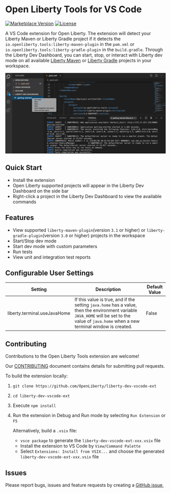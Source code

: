# Open Liberty Tools for VS Code

[![Marketplace Version](https://vsmarketplacebadge.apphb.com/version/Open-Liberty.liberty-dev-vscode-ext.svg "Current Release")](https://marketplace.visualstudio.com/items?itemName=Open-Liberty.liberty-dev-vscode-ext)
[![License](https://img.shields.io/badge/License-EPL%202.0-red.svg?label=license&logo=eclipse)](https://www.eclipse.org/legal/epl-2.0/)

A VS Code extension for Open Liberty. The extension will detect your Liberty Maven or Liberty Gradle project if it detects the `io.openliberty.tools:liberty-maven-plugin` in the `pom.xml` or `io.openliberty.tools:liberty-gradle-plugin` in the `build.gradle`. Through the Liberty Dev Dashboard, you can start, stop, or interact with Liberty dev mode on all available [Liberty Maven](https://github.com/OpenLiberty/ci.maven/blob/master/docs/dev.md#dev) or [Liberty Gradle](https://github.com/OpenLiberty/ci.gradle/blob/master/docs/libertyDev.md) projects in your workspace.

![Open Liberty Tools Extension](images/OpenLibertyTools.png)

## Quick Start
- Install the extension
- Open Liberty supported projects will appear in the Liberty Dev Dashboard on the side bar
- Right-click a project in the Liberty Dev Dashboard to view the available commands

## Features
- View supported `liberty-maven-plugin`(version `3.1` or higher) or `liberty-gradle-plugin`(version `3.0` or higher) projects in the workspace
- Start/Stop dev mode
- Start dev mode with custom parameters
- Run tests
- View unit and integration test reports

## Configurable User Settings
| Setting | Description | Default Value |
| --------  | ----------- | -------  |
| liberty.terminal.useJavaHome | If this value is true, and if the setting `java.home` has a value, then the environment variable `JAVA_HOME` will be set to the value of `java.home` when a new terminal window is created. | False |

## Contributing
Contributions to the Open Liberty Tools extension are welcome! 

Our [CONTRIBUTING](CONTRIBUTING.md) document contains details for submitting pull requests.

To build the extension locally:
1. `git clone https://github.com/OpenLiberty/liberty-dev-vscode-ext`
2. `cd liberty-dev-vscode-ext`
3. Execute `npm install`
4. Run the extension in Debug and Run mode by selecting `Run Extension` or `F5`

    Alternatively, build a `.vsix` file:
    - `vsce package` to generate the `liberty-dev-vscode-ext-xxx.vsix` file
    - Install the extension to VS Code by `View/Command Palette`
    - Select `Extensions: Install from VSIX...` and choose the generated `liberty-dev-vscode-ext-xxx.vsix` file

## Issues
Please report bugs, issues and feature requests by creating a [GitHub issue](https://github.com/OpenLiberty/liberty-dev-vscode-ext/issues),